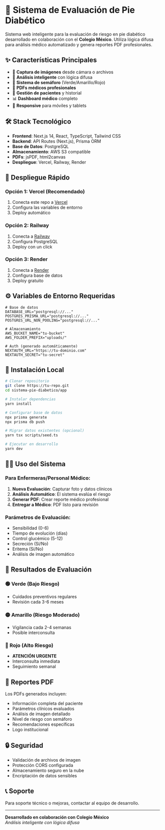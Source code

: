 
# 🏥 Sistema de Evaluación de Pie Diabético

Sistema web inteligente para la evaluación de riesgo en pie diabético desarrollado en colaboración con el **Colegio México**. Utiliza lógica difusa para análisis médico automatizado y genera reportes PDF profesionales.

## ✨ Características Principales

- 📸 **Captura de imágenes** desde cámara o archivos
- 🧠 **Análisis inteligente** con lógica difusa 
- 🚦 **Sistema de semáforo** (Verde/Amarillo/Rojo)
- 📄 **PDFs médicos profesionales** 
- 👥 **Gestión de pacientes** y historial
- 📊 **Dashboard médico** completo
- 📱 **Responsive** para móviles y tablets

## 🛠️ Stack Tecnológico

- **Frontend**: Next.js 14, React, TypeScript, Tailwind CSS
- **Backend**: API Routes (Next.js), Prisma ORM
- **Base de Datos**: PostgreSQL
- **Almacenamiento**: AWS S3 compatible
- **PDFs**: jsPDF, html2canvas
- **Despliegue**: Vercel, Railway, Render

## 🚀 Despliegue Rápido

### Opción 1: Vercel (Recomendado)
1. Conecta este repo a [Vercel](https://vercel.com)
2. Configura las variables de entorno
3. Deploy automático

### Opción 2: Railway
1. Conecta a [Railway](https://railway.app)
2. Configura PostgreSQL
3. Deploy con un click

### Opción 3: Render
1. Conecta a [Render](https://render.com)
2. Configura base de datos
3. Deploy gratuito

## ⚙️ Variables de Entorno Requeridas

```env
# Base de datos
DATABASE_URL="postgresql://..."
POSTGRES_PRISMA_URL="postgresql://..."
POSTGRES_URL_NON_POOLING="postgresql://..."

# Almacenamiento
AWS_BUCKET_NAME="tu-bucket"
AWS_FOLDER_PREFIX="uploads/"

# Auth (generado automáticamente)
NEXTAUTH_URL="https://tu-dominio.com"
NEXTAUTH_SECRET="tu-secret"
```

## 📱 Instalación Local

```bash
# Clonar repositorio
git clone https://tu-repo.git
cd sistema-pie-diabetico/app

# Instalar dependencias
yarn install

# Configurar base de datos
npx prisma generate
npx prisma db push

# Migrar datos existentes (opcional)
yarn tsx scripts/seed.ts

# Ejecutar en desarrollo
yarn dev
```

## 👨‍⚕️ Uso del Sistema

### Para Enfermeras/Personal Médico:
1. **Nueva Evaluación**: Capturar foto y datos clínicos
2. **Análisis Automático**: El sistema evalúa el riesgo
3. **Generar PDF**: Crear reporte médico profesional
4. **Entregar a Médico**: PDF listo para revisión

### Parámetros de Evaluación:
- Sensibilidad (0-6)
- Tiempo de evolución (días)
- Control glucémico (5-12)
- Secreción (Sí/No)
- Eritema (Sí/No)
- Análisis de imagen automático

## 🎯 Resultados de Evaluación

### 🟢 Verde (Bajo Riesgo)
- Cuidados preventivos regulares
- Revisión cada 3-6 meses

### 🟡 Amarillo (Riesgo Moderado) 
- Vigilancia cada 2-4 semanas
- Posible interconsulta

### 🔴 Rojo (Alto Riesgo)
- **ATENCIÓN URGENTE**
- Interconsulta inmediata
- Seguimiento semanal

## 📄 Reportes PDF

Los PDFs generados incluyen:
- Información completa del paciente
- Parámetros clínicos evaluados
- Análisis de imagen detallado
- Nivel de riesgo con semáforo
- Recomendaciones específicas
- Logo institucional

## 🔒 Seguridad

- Validación de archivos de imagen
- Protección CORS configurada  
- Almacenamiento seguro en la nube
- Encriptación de datos sensibles

## 📞 Soporte

Para soporte técnico o mejoras, contactar al equipo de desarrollo.

---

**Desarrollado en colaboración con Colegio México**  
*Análisis inteligente con lógica difusa*
